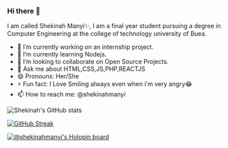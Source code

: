 ### Hi there 👋

I am called Shekinah Manyi✨,
I am a final year student pursuing a degree in Computer Engineering at the college of technology university of Buea.
- 🔭 I’m currently working on an internship project.
- 🌱 I’m currently learning Nodejs.
- 👯 I’m looking to collaborate on Open Source Projects.
- 💬 Ask me about HTML,CSS,JS,PHP,REACTJS
- 😄 Pronouns: Her/She
- ⚡ Fun fact: I Love Smiling always even when i'm very angry😂 
- 📫 How to reach me: @shekinahmanyi

![Shekinah's GitHub stats](https://github-readme-stats.vercel.app/api?username=shekinahmanyi&show_icons=true&theme=radical)

[![GitHub Streak](https://streak-stats.demolab.com/?user=shekinahmanyi&theme=dark)](https://git.io/streak-stats)

[![@shekinahmanyi's Holopin board](https://holopin.io/api/user/board?user=shekinahmanyi)](https://holopin.io/@shekinahmanyi)

<!--
**shekinahmanyi/shekinahmanyi** is a ✨ _special_ ✨ repository because its `README.md` (this file) appears on your GitHub profile.

Here are some ideas to get you started:

- 🔭 I’m currently working on ...
- 🌱 I’m currently learning ...
- 👯 I’m looking to collaborate on ...
- 🤔 I’m looking for help with ...
- 💬 Ask me about ...
- 📫 How to reach me: ...
- 😄 Pronouns: ...
- ⚡ Fun fact: ...
-->
